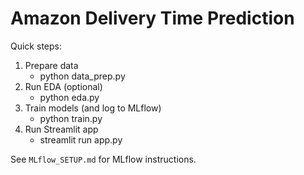 # Amazon Delivery Time Prediction

Quick steps:

1. Prepare data
   - python data_prep.py
2. Run EDA (optional)
   - python eda.py
3. Train models (and log to MLflow)
   - python train.py
4. Run Streamlit app
   - streamlit run app.py

See `MLflow_SETUP.md` for MLflow instructions.
